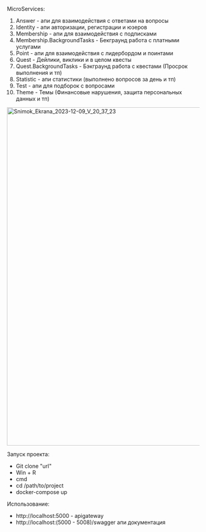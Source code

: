 MicroServices:
  1. Answer - апи для взаимодействия с ответами на вопросы
  2. Identity - апи авторизации, регистрации и юзеров
  3. Membership - апи для взаимодействия с подписками
  4. Membership.BackgroundTasks - Бекграунд работа с платными услугами
  5. Point - апи для взаимодействия с лидербордом и поинтами
  6. Quest - Дейлики, виклики и в целом квесты
  7. Quest.BackgroundTasks - Бэкграунд работа с квестами (Просрок выполнения и тп)
  8. Statistic - апи статистики (выполнено вопросов за день и тп)
  9. Test - апи для подборок с вопросами
  10. Theme - Темы (Финансовые нарушения, защита персональных данных и тп)

<img width="884" alt="Snimok_Ekrana_2023-12-09_V_20_37_23" src="https://github.com/LipninNikita/corviana-backend/assets/121155160/ef7481c7-95be-41df-bbd9-60c6f77ee5c8">

  Запуск проекта:
  - Git clone "url"
  - Win + R
  - cmd
  - cd /path/to/project
  - docker-compose up

  Использование:
  - http://localhost:5000 - apigateway
  - http://localhost:(5000 - 5008)/swagger апи документация
